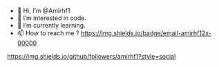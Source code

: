 - 👋 Hi, I’m @Amirhf1
- 👀 I’m interested in code.
- 🌱 I’m currently learning.
- 📫 How to reach me ? https://img.shields.io/badge/email-amirhf12x-00000


https://img.shields.io/github/followers/amirhf1?style=social

<!---
Amirhf1/Amirhf1 is a ✨ special ✨ repository because its `README.md` (this file) appears on your GitHub profile.
You can click the Preview link to take a look at your changes.
--->

